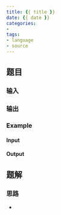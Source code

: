 ```yaml
---
title: {{ title }}
date: {{ date }}
categories: 
- 
tags:
- language
- source
---
```

## 题目

### 输入

### 输出

### Example

#### Input

#### Output

## 题解

### 思路
* 

```
```